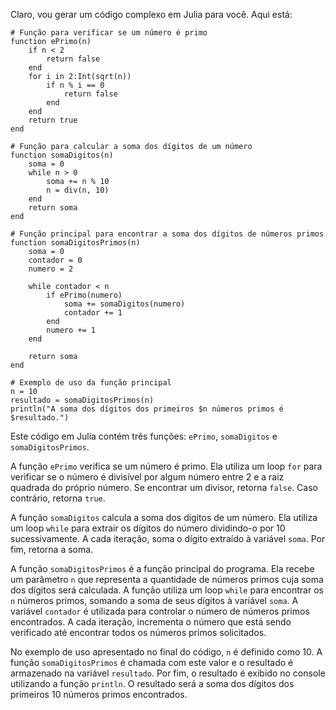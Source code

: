 Claro, vou gerar um código complexo em Julia para você. Aqui está:

```
# Função para verificar se um número é primo
function ePrimo(n)
    if n < 2
        return false
    end
    for i in 2:Int(sqrt(n))
        if n % i == 0
            return false
        end
    end
    return true
end

# Função para calcular a soma dos dígitos de um número
function somaDigitos(n)
    soma = 0
    while n > 0
        soma += n % 10
        n = div(n, 10)
    end
    return soma
end

# Função principal para encontrar a soma dos dígitos de números primos
function somaDigitosPrimos(n)
    soma = 0
    contador = 0
    numero = 2
    
    while contador < n
        if ePrimo(numero)
            soma += somaDigitos(numero)
            contador += 1
        end
        numero += 1
    end
    
    return soma
end

# Exemplo de uso da função principal
n = 10
resultado = somaDigitosPrimos(n)
println("A soma dos dígitos dos primeiros $n números primos é $resultado.")
```

Este código em Julia contém três funções: `ePrimo`, `somaDigitos` e `somaDigitosPrimos`.

A função `ePrimo` verifica se um número é primo. Ela utiliza um loop `for` para verificar se o número é divisível por algum número entre 2 e a raiz quadrada do próprio número. Se encontrar um divisor, retorna `false`. Caso contrário, retorna `true`.

A função `somaDigitos` calcula a soma dos dígitos de um número. Ela utiliza um loop `while` para extrair os dígitos do número dividindo-o por 10 sucessivamente. A cada iteração, soma o dígito extraído à variável `soma`. Por fim, retorna a soma.

A função `somaDigitosPrimos` é a função principal do programa. Ela recebe um parâmetro `n` que representa a quantidade de números primos cuja soma dos dígitos será calculada. A função utiliza um loop `while` para encontrar os `n` números primos, somando a soma de seus dígitos à variável `soma`. A variável `contador` é utilizada para controlar o número de números primos encontrados. A cada iteração, incrementa o número que está sendo verificado até encontrar todos os números primos solicitados.

No exemplo de uso apresentado no final do código, `n` é definido como 10. A função `somaDigitosPrimos` é chamada com este valor e o resultado é armazenado na variável `resultado`. Por fim, o resultado é exibido no console utilizando a função `println`. O resultado será a soma dos dígitos dos primeiros 10 números primos encontrados.